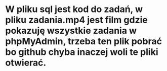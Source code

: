 # W pliku sql jest kod do zadań, w pliku zadania.mp4 jest film gdzie pokazuję wszystkie zadania w phpMyAdmin, trzeba ten plik pobrać bo github chyba inaczej woli te pliki otwierać.
